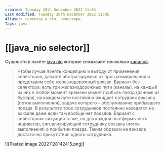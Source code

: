 ```yaml
---
created: Tuesday 20th December 2022 11:05
Last modified: Tuesday 20th December 2022 11:05
Aliases: селектор в nio, селекторы
Tags: java
---
```


# [[java_nio selector]]


Сущности в пакете [java nio](java_NIO.md) которые связывают несколько [каналов](java_chanell).

>Чтобы лучше понять концепцию и выгоду от применения селекторов, давайте абстрагируемся от программирования и представим себе железнодорожный вокзал. Вариант без селектора: есть три железнодорожных пути (каналы), на каждый из них в любой момент времени может прибыть поезд (данные из буфера), на каждом пути постоянно ожидает сотрудник вокзала (поток выполнения), задача которого – обслуживание прибывшего поезда. В результате трое сотрудников постоянно находятся на вокзале даже если там вообще нет поездов. Вариант с селектором: ситуация та же, но для каждой платформы есть индикатор, сигнализирующий сотруднику вокзала (поток выполнения) о прибытии поезда. Таким образом на вокзале достаточно присутствия одного сотрудника.

![[Pasted image 20221128142415.png]]